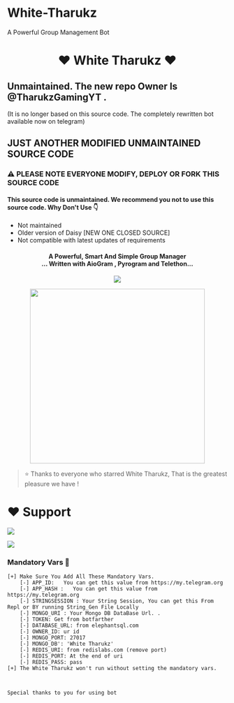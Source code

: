 # White-Tharukz
A Powerful Group Management Bot 
<h1 align="center"><b>❤️ White Tharukz  ❤️</b></h1>

## Unmaintained. The new repo Owner Is @TharukzGamingYT . 
(It is no longer based on this source code. The completely rewritten bot available now on telegram)

## JUST ANOTHER MODIFIED UNMAINTAINED SOURCE CODE
### ⚠️ PLEASE NOTE EVERYONE MODIFY, DEPLOY OR FORK THIS SOURCE CODE
#### This source code is unmaintained. We recommend you not to use this source code. Why Don't Use 👇
- Not maintained
- Older version of Daisy [NEW ONE CLOSED SOURCE]
- Not compatible with latest updates of requirements


<h4 align="center">A Powerful, Smart And Simple Group Manager <br> ... Written with AioGram , Pyrogram and Telethon...</h4>
<p align='center'>
  <a href="https://www.python.org/" alt="made-with-python"> <img src="https://img.shields.io/badge/Made%20with-Python-1f425f.svg?style=flat-square&logo=python&color=blue" /> </a>

<p align="center"><a href="https://t.me/WhiteTharukzBots"><img src="https://telegra.ph/file/368510ae986435f5e624b.jpg" width="400"></a></p>


> ⭐️ Thanks to everyone who starred White Tharukz, That is the greatest pleasure we have !

# ❤️ Support
<a href="https://t.me/WhiteTharukz"><img src="https://img.shields.io/badge/Join-Telegram%20Channel-red.svg?logo=Telegram"></a>

<a href="https://t.me/WhiteTharukzBots"><img src="https://img.shields.io/badge/Join-Telegram%20Group-blue.svg?logo=telegram"></a>


### Mandatory Vars 📒
```
[+] Make Sure You Add All These Mandatory Vars. 
    [-] APP_ID:   You can get this value from https://my.telegram.org
    [-] APP_HASH :   You can get this value from https://my.telegram.org
    [-] STRINGSESSION : Your String Session, You can get this From Repl or BY running String_Gen File Locally
    [-] MONGO_URI : Your Mongo DB DataBase Url. .
    [-] TOKEN: Get from botfarther
    [-] DATABASE_URL: from elephantsql.com
    [-] OWNER_ID: ur id
    [-] MONGO_PORT: 27017
    [-] MONGO_DB': 'White Tharukz'
    [-] REDIS_URI: from redislabs.com (remove port)
    [-] REDIS_PORT: At the end of uri
    [-] REDIS_PASS: pass
[+] The White Tharukz won't run without setting the mandatory vars.



Special thanks to you for using bot




